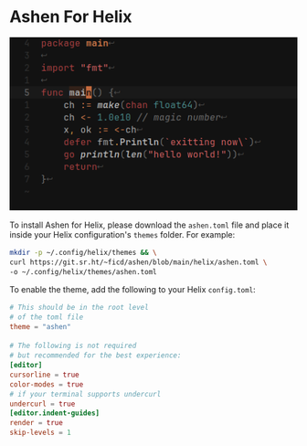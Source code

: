# Ashen For Helix

![](preview.png)

To install Ashen for Helix, please download the `ashen.toml` file and place it
inside your Helix configuration's `themes` folder. For example:

```Bash
mkdir -p ~/.config/helix/themes && \
curl https://git.sr.ht/~ficd/ashen/blob/main/helix/ashen.toml \
-o ~/.config/helix/themes/ashen.toml
```

To enable the theme, add the following to your Helix `config.toml`:

```toml
# This should be in the root level
# of the toml file
theme = "ashen"

# The following is not required
# but recommended for the best experience:
[editor]
cursorline = true
color-modes = true
# if your terminal supports undercurl
undercurl = true
[editor.indent-guides]
render = true
skip-levels = 1
```
